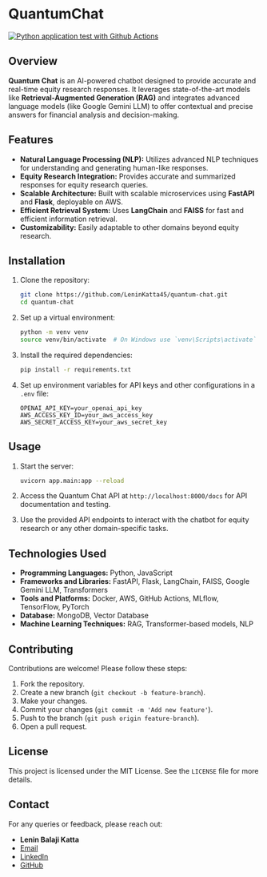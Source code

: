 # QuantumChat
[![Python application test with Github Actions](https://github.com/LeninKatta45/QuantumChat/actions/workflows/main.yml/badge.svg)](https://github.com/LeninKatta45/QuantumChat/actions/workflows/main.yml)

## Overview

**Quantum Chat** is an AI-powered chatbot designed to provide accurate and real-time equity research responses. It leverages state-of-the-art models like **Retrieval-Augmented Generation (RAG)** and integrates advanced language models (like Google Gemini LLM) to offer contextual and precise answers for financial analysis and decision-making.

## Features

- **Natural Language Processing (NLP):** Utilizes advanced NLP techniques for understanding and generating human-like responses.
- **Equity Research Integration:** Provides accurate and summarized responses for equity research queries.
- **Scalable Architecture:** Built with scalable microservices using **FastAPI** and **Flask**, deployable on AWS.
- **Efficient Retrieval System:** Uses **LangChain** and **FAISS** for fast and efficient information retrieval.
- **Customizability:** Easily adaptable to other domains beyond equity research.
  
## Installation

1. Clone the repository:

    ```bash
    git clone https://github.com/LeninKatta45/quantum-chat.git
    cd quantum-chat
    ```

2. Set up a virtual environment:

    ```bash
    python -m venv venv
    source venv/bin/activate  # On Windows use `venv\Scripts\activate`
    ```

3. Install the required dependencies:

    ```bash
    pip install -r requirements.txt
    ```

4. Set up environment variables for API keys and other configurations in a `.env` file:

    ```env
    OPENAI_API_KEY=your_openai_api_key
    AWS_ACCESS_KEY_ID=your_aws_access_key
    AWS_SECRET_ACCESS_KEY=your_aws_secret_key
    ```

## Usage

1. Start the server:

    ```bash
    uvicorn app.main:app --reload
    ```

2. Access the Quantum Chat API at `http://localhost:8000/docs` for API documentation and testing.

3. Use the provided API endpoints to interact with the chatbot for equity research or any other domain-specific tasks.

## Technologies Used

- **Programming Languages:** Python, JavaScript
- **Frameworks and Libraries:** FastAPI, Flask, LangChain, FAISS, Google Gemini LLM, Transformers
- **Tools and Platforms:** Docker, AWS, GitHub Actions, MLflow, TensorFlow, PyTorch
- **Database:** MongoDB, Vector Database
- **Machine Learning Techniques:** RAG, Transformer-based models, NLP

## Contributing

Contributions are welcome! Please follow these steps:

1. Fork the repository.
2. Create a new branch (`git checkout -b feature-branch`).
3. Make your changes.
4. Commit your changes (`git commit -m 'Add new feature'`).
5. Push to the branch (`git push origin feature-branch`).
6. Open a pull request.

## License

This project is licensed under the MIT License. See the `LICENSE` file for more details.

## Contact

For any queries or feedback, please reach out:

- **Lenin Balaji Katta**
- [Email](mailto:leninbalaji45@gmail.com)
- [LinkedIn](https://www.linkedin.com/in/leninkatta)
- [GitHub](https://github.com/LeninKatta45)

